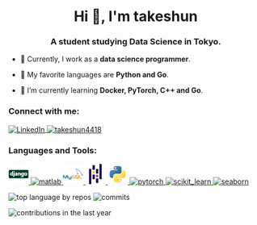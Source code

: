 <h1 align="center">Hi 👋, I'm takeshun</h1>
<h3 align="center">A student studying Data Science in Tokyo.</h3>

- 🔭 Currently, I work as a **data science programmer**.

- 💓 My favorite languages are **Python and Go**.

- 🌱 I’m currently learning **Docker, PyTorch, C++ and Go**.

<h3 align="left">Connect with me:</h3>
<p align="left">
  <a href="https://www.linkedin.com/in/隼司-竹下-010069284" target="blank">
    <img align="center" src="https://raw.githubusercontent.com/rahuldkjain/github-profile-readme-generator/master/src/images/icons/Social/linked-in-alt.svg" alt="LinkedIn" height="30" width="40" />
  </a>
  <a href="https://kaggle.com/takeshun4418" target="blank">
    <img align="center" src="https://raw.githubusercontent.com/rahuldkjain/github-profile-readme-generator/master/src/images/icons/Social/kaggle.svg" alt="takeshun4418" height="30" width="40" />
  </a>
</p>



<h3 align="left">Languages and Tools:</h3>
<p align="left"> <a href="https://www.djangoproject.com/" target="_blank" rel="noreferrer"> <img src="https://raw.githubusercontent.com/devicons/devicon/master/icons/django/django-original.svg" alt="django" width="40" height="40"/> </a> <a href="https://www.mathworks.com/" target="_blank" rel="noreferrer"> <img src="https://upload.wikimedia.org/wikipedia/commons/2/21/Matlab_Logo.png" alt="matlab" width="40" height="40"/> </a> <a href="https://www.mysql.com/" target="_blank" rel="noreferrer"> <img src="https://raw.githubusercontent.com/devicons/devicon/master/icons/mysql/mysql-original-wordmark.svg" alt="mysql" width="40" height="40"/> </a> <a href="https://pandas.pydata.org/" target="_blank" rel="noreferrer"> <img src="https://raw.githubusercontent.com/devicons/devicon/2ae2a900d2f041da66e950e4d48052658d850630/icons/pandas/pandas-original.svg" alt="pandas" width="40" height="40"/> </a> <a href="https://www.python.org" target="_blank" rel="noreferrer"> <img src="https://raw.githubusercontent.com/devicons/devicon/master/icons/python/python-original.svg" alt="python" width="40" height="40"/> </a> <a href="https://pytorch.org/" target="_blank" rel="noreferrer"> <img src="https://www.vectorlogo.zone/logos/pytorch/pytorch-icon.svg" alt="pytorch" width="40" height="40"/> </a> <a href="https://scikit-learn.org/" target="_blank" rel="noreferrer"> <img src="https://upload.wikimedia.org/wikipedia/commons/0/05/Scikit_learn_logo_small.svg" alt="scikit_learn" width="40" height="40"/> </a> <a href="https://seaborn.pydata.org/" target="_blank" rel="noreferrer"> <img src="https://seaborn.pydata.org/_images/logo-mark-lightbg.svg" alt="seaborn" width="40" height="40"/> </a>  </p>


![top language by repos](http://github-profile-summary-cards.vercel.app/api/cards/repos-per-language?username=takeshun256&theme=nord_dark)
![commits](http://github-profile-summary-cards.vercel.app/api/cards/productive-time?username=takeshun256&theme=nord_dark&utcOffset=8)

![contributions in the last year](http://github-profile-summary-cards.vercel.app/api/cards/profile-details?username=takeshun256&theme=nord_dark)



<!-- ![stats](http://github-profile-summary-cards.vercel.app/api/cards/stats?username=takeshun256&theme=nord_dark) -->
<!-- <p><img align="left" src="https://github-readme-stats.vercel.app/api/top-langs?username=takeshun256&show_icons=true&locale=en&layout=compact" alt="takeshun256" /></p> -->

<!-- <p>&nbsp;<img align="center" src="https://github-readme-stats.vercel.app/api?username=takeshun256&show_icons=true&locale=en" alt="takeshun256" /></p> -->

<!-- <p><img align="center" src="https://github-readme-streak-stats.herokuapp.com/?user=takeshun256&" alt="takeshun256" /></p> -->



